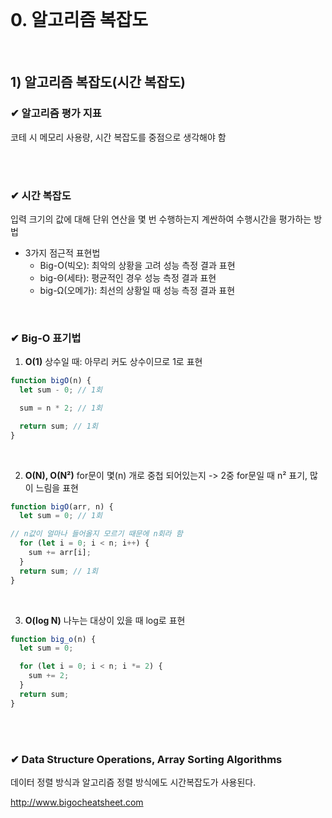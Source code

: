 <br>

# 0. 알고리즘 복잡도
<br>

## 1) 알고리즘 복잡도(시간 복잡도)
### ✔ 알고리즘 평가 지표
코테 시 메모리 사용량, 시간 복잡도를 중점으로 생각해야 함

<br>
<br>

### ✔ 시간 복잡도
입력 크기의 값에 대해 단위 연산을 몇 번 수행하는지 계싼하여 수행시간을 평가하는 방법

- 3가지 점근적 표현법
  - Big-O(빅오): 최악의 상황을 고려 성능 측정 결과 표현
  - big-Θ(세타): 평균적인 경우 성능 측정 결과 표현
  - big-Ω(오메가): 최선의 상황일 때 성능 측정 결과 표현

<br>

### ✔ Big-O 표기법
1. __O(1)__
상수일 때: 아무리 커도 상수이므로 1로 표현
```js
function bigO(n) {
  let sum - 0; // 1회

  sum = n * 2; // 1회

  return sum; // 1회
}
```
<br>

2. __O(N), O(N²)__
for문이 몇(n) 개로 중첩 되어있는지 -> 2중 for문일 때 n² 표기, 많이 느림을 표현
```js
function bigO(arr, n) {
  let sum = 0; // 1회

// n값이 얼마나 들어올지 모르기 때문에 n회라 함
  for (let i = 0; i < n; i++) {
    sum += arr[i];
  }
  return sum; // 1회
}
```
<br>

3. __O(log N)__
나누는 대상이 있을 때 log로 표현
```js
function big_o(n) {
  let sum = 0;

  for (let i = 0; i < n; i *= 2) {
    sum += 2;
  }
  return sum;
}
```
<br>
<br>

### ✔ Data Structure Operations, Array Sorting Algorithms
데이터 정렬 방식과 알고리즘 정렬 방식에도 시간복잡도가 사용된다.

http://www.bigocheatsheet.com